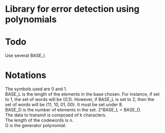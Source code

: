 Library for error detection using polynomials
=============================================

Todo
====
Use several BASE_l.  

Notations
=========
The symbols used are 0 and 1.  
BASE_L is the length of the elements in the base chosen. For instance, if set to 1, the set of words will be {0,1}. 
However, if BASE_L is set to 2, then the set of words will be {11, 10, 01, 00}. 
It must be set under 8.  
BASE_D is the number of elements in the set. 2^BASE_L = BASE_D.  
The data to transmit is composed of k characters.  
The length of the codewords is n.  
G is the generator polynomial.  
